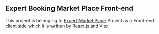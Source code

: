 ## Expert Booking Market Place Front-end

This project is belonging to [Expert Market Place](https://github.com/MatinKarbasioun/expert-booking-marketplace-fastapi-optimized-backend) Project as a Front-end client side which it is written by React.js and Vite
